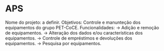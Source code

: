 # APS

Nome do projeto: a definir.
Objetivos: Controle e manunteção dos equipamentos do grupo PET-CoCE.
Funcionalidades:
	-> Adição e remoção de equipamentos.
	-> Alteração dos dados e/ou características dos equipamentos.
	-> Controle de empréstimos e devoluções dos equipamentos.
	-> Pesquisa por equipamentos.
